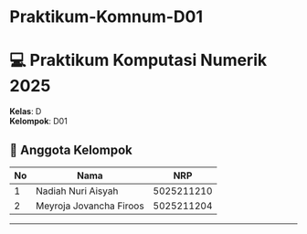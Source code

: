 # Praktikum-Komnum-D01

# 💻 Praktikum Komputasi Numerik 2025

**Kelas**: D  
**Kelompok**: D01

## 👥 Anggota Kelompok
| No | Nama                      | NRP         |
|----|---------------------------|-------------|
| 1  | Nadiah Nuri Aisyah       | 5025211210  |
| 2  | Meyroja Jovancha Firoos  | 5025211204  |

---
